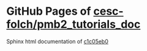 GitHub Pages of [cesc-folch/pmb2_tutorials_doc](https://github.com/cesc-folch/pmb2_tutorials_doc.git)
===
Sphinx html documentation of [c1c05eb0](https://github.com/cesc-folch/pmb2_tutorials_doc/tree/c1c05eb0f42dea4c8affec7956bf5e2876f39a4c)
